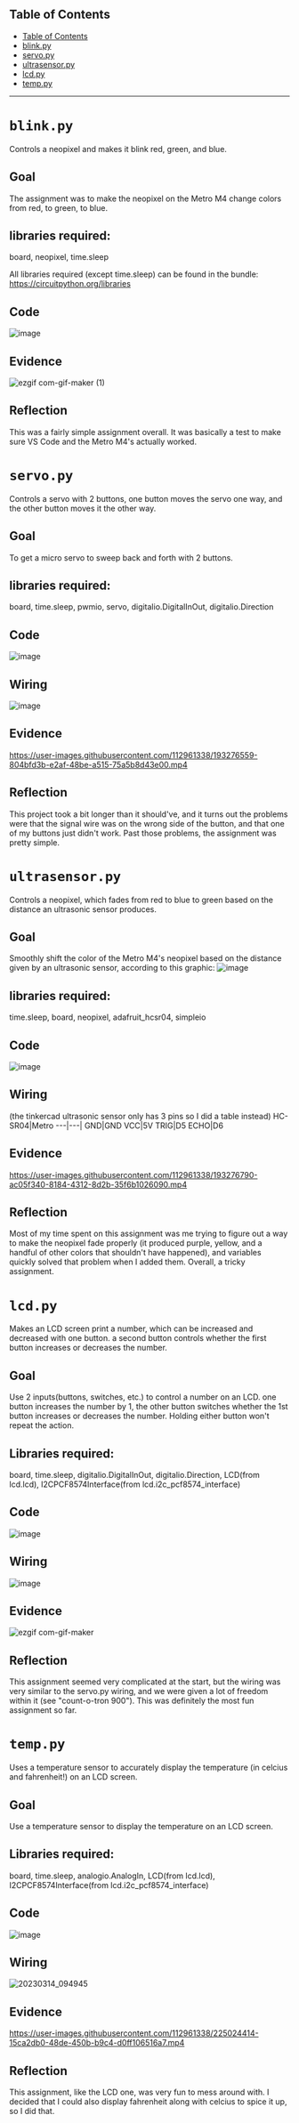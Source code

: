 ## Table of Contents
* [Table of Contents](#TableOfContents)
* [blink.py](#blinkpy)
* [servo.py](#servopy)
* [ultrasensor.py](#ultrasensorpy)
* [lcd.py](#lcdpy)
* [temp.py](#temppy)
---
# `blink.py`
Controls a neopixel and makes it blink red, green, and blue. 
## Goal
The assignment was to make the neopixel on the Metro M4 change colors from red, to green, to blue.
## libraries required:
board, neopixel, time.sleep

All libraries required (except time.sleep) can be found in the bundle: https://circuitpython.org/libraries
## Code
![image](https://user-images.githubusercontent.com/112961338/191976543-13d5759d-2f82-4997-a063-4db2cf937ab6.png)
## Evidence
![ezgif com-gif-maker (1)](https://user-images.githubusercontent.com/112961338/193049719-032fa94f-a18e-4824-8b91-dd4695897ab6.gif)
## Reflection
This was a fairly simple assignment overall. It was basically a test to make sure VS Code and the Metro M4's actually worked.
# `servo.py`
Controls a servo with 2 buttons, one button moves the servo one way, and the other button moves it the other way. 
## Goal
To get a micro servo to sweep back and forth with 2 buttons.
## libraries required:
board, time.sleep, pwmio, servo, digitalio.DigitalInOut, digitalio.Direction
## Code
![image](https://user-images.githubusercontent.com/112961338/192539077-f8848581-a07c-4dea-b97a-23b43bb37a45.png)
## Wiring
![image](https://user-images.githubusercontent.com/112961338/192543191-aa17c350-e8f0-4e44-871f-a25ccecde198.png)
## Evidence
https://user-images.githubusercontent.com/112961338/193276559-804bfd3b-e2af-48be-a515-75a5b8d43e00.mp4
## Reflection
This project took a bit longer than it should've, and it turns out the problems were that the signal wire was on the wrong side of the button, and that one of my buttons just didn't work. Past those problems, the assignment was pretty simple.
# `ultrasensor.py` 
Controls a neopixel, which fades from red to blue to green based on the distance an ultrasonic sensor produces. 
## Goal
Smoothly shift the color of the Metro M4's neopixel based on the distance given by an ultrasonic sensor, according to this graphic:
![image](https://user-images.githubusercontent.com/112961338/192543808-eb23399e-13dd-4b47-9c55-851d5c1238ce.png)
## libraries required:
time.sleep, board, neopixel, adafruit_hcsr04, simpleio
## Code
![image](https://user-images.githubusercontent.com/112961338/192544025-d3b3d278-7e73-4da5-b064-deef88f071b4.png)
## Wiring
(the tinkercad ultrasonic sensor only has 3 pins so I did a table instead)
HC-SR04|Metro
---|---|
GND|GND
VCC|5V
TRIG|D5
ECHO|D6
## Evidence
https://user-images.githubusercontent.com/112961338/193276790-ac05f340-8184-4312-8d2b-35f6b1026090.mp4
## Reflection
Most of my time spent on this assignment was me trying to figure out a way to make the neopixel fade properly (it produced purple, yellow, and a handful of other colors that shouldn't have happened), and variables quickly solved that problem when I added them. Overall, a tricky assignment.
# `lcd.py`
Makes an LCD screen print a number, which can be increased and decreased with one button. a second button controls whether the first button increases or decreases the number.
## Goal
Use 2 inputs(buttons, switches, etc.) to control a number on an LCD. one button increases the number by 1, the other button switches whether the 1st button increases or decreases the number. Holding either button won't repeat the action.
## Libraries required:
board, time.sleep, digitalio.DigitalInOut, digitalio.Direction, LCD(from lcd.lcd), I2CPCF8574Interface(from lcd.i2c_pcf8574_interface)
## Code
![image](https://user-images.githubusercontent.com/112961338/192549323-0a317b1f-465a-4520-8b76-30a9581cef41.png)
## Wiring
![image](https://user-images.githubusercontent.com/112961338/192551649-81cf4202-75e5-4c22-84b8-5747447f2505.png)
## Evidence
![ezgif com-gif-maker](https://user-images.githubusercontent.com/112961338/193049116-ff705893-cd41-4f89-84db-9e2196635437.gif)
## Reflection
This assignment seemed very complicated at the start, but the wiring was very similar to the servo.py wiring, and we were given a lot of freedom within it (see "count-o-tron 900"). This was definitely the most fun assignment so far.
# `temp.py`
Uses a temperature sensor to accurately display the temperature (in celcius and fahrenheit!) on an LCD screen.
## Goal
Use a temperature sensor to display the temperature on an LCD screen.
## Libraries required:
board, time.sleep, analogio.AnalogIn, LCD(from lcd.lcd), I2CPCF8574Interface(from lcd.i2c_pcf8574_interface)
## Code
![image](https://user-images.githubusercontent.com/112961338/225021856-dfdacb5c-6f11-41c4-a8b9-3b5ffb72453e.png)
## Wiring
![20230314_094945](https://user-images.githubusercontent.com/112961338/225025515-fbd786ea-a3b4-419c-a4dd-37893fa5880b.jpg)
## Evidence
https://user-images.githubusercontent.com/112961338/225024414-15ca2db0-48de-450b-b9c4-d0ff106516a7.mp4
## Reflection
This assignment, like the LCD one, was very fun to mess around with. I decided that I could also display fahrenheit along with celcius to spice it up, so I did that.




